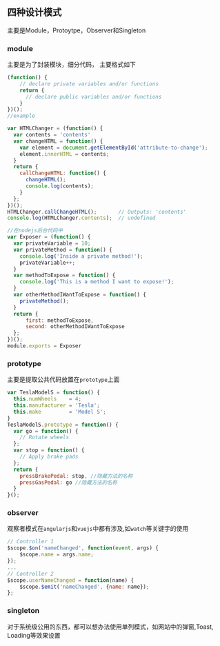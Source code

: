 ## 四种设计模式 
主要是Module，Protoytpe，Observer和Singleton

### module 
主要是为了封装模块，细分代码， 主要格式如下 
```js 
(function() {
    // declare private variables and/or functions
    return {
      // declare public variables and/or functions
    }
})();
//example

var HTMLChanger = (function() {
  var contents = 'contents'
  var changeHTML = function() {
    var element = document.getElementById('attribute-to-change');
    element.innerHTML = contents;
  }
  return {
    callChangeHTML: function() {
      changeHTML();
      console.log(contents);
    }
  };
})();
HTMLChanger.callChangeHTML();       // Outputs: 'contents'
console.log(HTMLChanger.contents);  // undefined

//在nodejs后台代码中 
var Exposer = (function() {
  var privateVariable = 10;
  var privateMethod = function() {
    console.log('Inside a private method!');
    privateVariable++;
  }
  var methodToExpose = function() {
    console.log('This is a method I want to expose!');
  }
  var otherMethodIWantToExpose = function() {
    privateMethod();
  }
  return {
      first: methodToExpose,
      second: otherMethodIWantToExpose
  };
})();
module.exports = Exposer
```

### prototype 
主要是提取公共代码放置在`prototype`上面 
```js
var TeslaModelS = function() {
  this.numWheels    = 4;
  this.manufacturer = 'Tesla';
  this.make         = 'Model S';
}
TeslaModelS.prototype = function() {
  var go = function() {
    // Rotate wheels
  };
  var stop = function() {
    // Apply brake pads
  };
  return {
    pressBrakePedal: stop, //隐藏方法的名称
    pressGasPedal: go //隐藏方法的名称
  }
}();
```

### observer
观察者模式在`angularjs`和`vuejs`中都有涉及,如`watch`等关键字的使用 
```js
// Controller 1
$scope.$on('nameChanged', function(event, args) {
    $scope.name = args.name;
});
...
// Controller 2
$scope.userNameChanged = function(name) {
    $scope.$emit('nameChanged', {name: name});
};
```

### singleton
对于系统级公用的东西，都可以想办法使用单列模式，如网站中的弹窗,Toast, Loading等效果设置 

